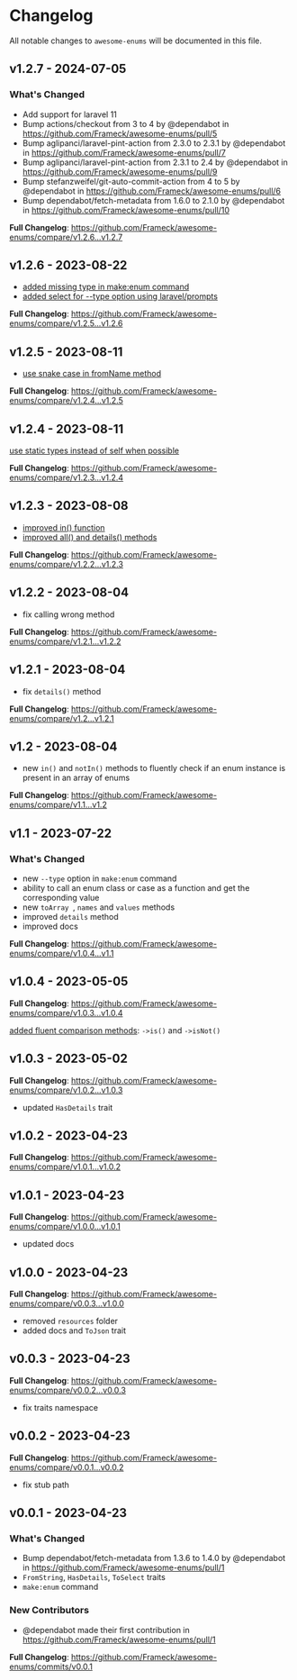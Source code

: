 # Changelog

All notable changes to `awesome-enums` will be documented in this file.

## v1.2.7 - 2024-07-05

### What's Changed

* Add support for laravel 11
* Bump actions/checkout from 3 to 4 by @dependabot in https://github.com/Frameck/awesome-enums/pull/5
* Bump aglipanci/laravel-pint-action from 2.3.0 to 2.3.1 by @dependabot in https://github.com/Frameck/awesome-enums/pull/7
* Bump aglipanci/laravel-pint-action from 2.3.1 to 2.4 by @dependabot in https://github.com/Frameck/awesome-enums/pull/9
* Bump stefanzweifel/git-auto-commit-action from 4 to 5 by @dependabot in https://github.com/Frameck/awesome-enums/pull/6
* Bump dependabot/fetch-metadata from 1.6.0 to 2.1.0 by @dependabot in https://github.com/Frameck/awesome-enums/pull/10

**Full Changelog**: https://github.com/Frameck/awesome-enums/compare/v1.2.6...v1.2.7

## v1.2.6 - 2023-08-22

- [added missing type in make:enum command](https://github.com/Frameck/awesome-enums/commit/e587ffc53e16a428f97b06843105433a133a66e6)
- [added select for --type option using laravel/prompts](https://github.com/Frameck/awesome-enums/commit/16bcb9bf059655d8c10c82406428c4cc5e7f1328)

**Full Changelog**: https://github.com/Frameck/awesome-enums/compare/v1.2.5...v1.2.6

## v1.2.5 - 2023-08-11

- [use snake case in fromName method](https://github.com/Frameck/awesome-enums/commit/c41bc0de1d8aad7c5ffdffe7743bd40e038aa8cb)

**Full Changelog**: https://github.com/Frameck/awesome-enums/compare/v1.2.4...v1.2.5

## v1.2.4 - 2023-08-11

[use static types instead of self when possible](https://github.com/Frameck/awesome-enums/commit/5d483a648aeadb2f0b632e5ded61ff4662db7256)

**Full Changelog**: https://github.com/Frameck/awesome-enums/compare/v1.2.3...v1.2.4

## v1.2.3 - 2023-08-08

- [improved in() function](https://github.com/Frameck/awesome-enums/commit/1d400c4ea86b3b0274dce29321f3a07dee1a2cc5)
- [improved all() and details() methods](https://github.com/Frameck/awesome-enums/commit/d894e86e468d6c384754c3b9d9d945dca19684ab)

**Full Changelog**: https://github.com/Frameck/awesome-enums/compare/v1.2.2...v1.2.3

## v1.2.2 - 2023-08-04

- fix calling wrong method

**Full Changelog**: https://github.com/Frameck/awesome-enums/compare/v1.2.1...v1.2.2

## v1.2.1 - 2023-08-04

- fix `details()` method

**Full Changelog**: https://github.com/Frameck/awesome-enums/compare/v1.2...v1.2.1

## v1.2 - 2023-08-04

- new `in()` and `notIn()` methods to fluently check if an enum instance is present in an array of enums

**Full Changelog**: https://github.com/Frameck/awesome-enums/compare/v1.1...v1.2

## v1.1 - 2023-07-22

### What's Changed

- new `--type` option in `make:enum` command
- ability to call an enum class or case as a function and get the corresponding value
- new `toArray `, `names` and `values` methods
- improved `details` method
- improved docs

**Full Changelog**: https://github.com/Frameck/awesome-enums/compare/v1.0.4...v1.1

## v1.0.4 - 2023-05-05

**Full Changelog**: https://github.com/Frameck/awesome-enums/compare/v1.0.3...v1.0.4

[added fluent comparison methods](https://github.com/Frameck/awesome-enums/commit/732c826b4155ede395aecb9d5914399822982c17): `->is()` and `->isNot()`

## v1.0.3 - 2023-05-02

**Full Changelog**: https://github.com/Frameck/awesome-enums/compare/v1.0.2...v1.0.3

- updated `HasDetails` trait

## v1.0.2 - 2023-04-23

**Full Changelog**: https://github.com/Frameck/awesome-enums/compare/v1.0.1...v1.0.2

## v1.0.1 - 2023-04-23

**Full Changelog**: https://github.com/Frameck/awesome-enums/compare/v1.0.0...v1.0.1

- updated docs

## v1.0.0 - 2023-04-23

**Full Changelog**: https://github.com/Frameck/awesome-enums/compare/v0.0.3...v1.0.0

- removed `resources` folder
- added docs and `ToJson` trait

## v0.0.3 - 2023-04-23

**Full Changelog**: https://github.com/Frameck/awesome-enums/compare/v0.0.2...v0.0.3

- fix traits namespace

## v0.0.2 - 2023-04-23

**Full Changelog**: https://github.com/Frameck/awesome-enums/compare/v0.0.1...v0.0.2

- fix stub path

## v0.0.1 - 2023-04-23

### What's Changed

- Bump dependabot/fetch-metadata from 1.3.6 to 1.4.0 by @dependabot in https://github.com/Frameck/awesome-enums/pull/1
- `FromString`, `HasDetails`, `ToSelect` traits
- `make:enum` command

### New Contributors

- @dependabot made their first contribution in https://github.com/Frameck/awesome-enums/pull/1

**Full Changelog**: https://github.com/Frameck/awesome-enums/commits/v0.0.1
